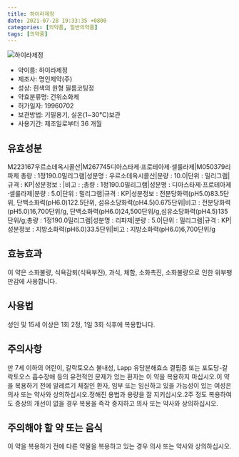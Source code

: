 ```yaml
---
title: 하이라제정
date: 2021-07-28 19:33:35 +0800
categories: [의약품, 일반의약품]
tags: [의약품]
---
```

![하이라제정](https://nedrug.mfds.go.kr/pbp/cmn/itemImageDownload/147978952750300127)

- 약이름: 하이라제정
- 제조사: 명인제약(주)
- 성상: 흰색의 원형 필름코팅정
- 약효분류명: 건위소화제
- 허가일자: 19960702
- 보관방법: 기밀용기, 실온(1~30℃)보관
- 사용기간: 제조일로부터 36 개월
## 유효성분
M223167우르소데옥시콜산|M267745디아스타제·프로테아제·셀룰라제|M050379리파제
총량 : 1정190.0밀리그램|성분명 : 우르소데옥시콜산|분량 : 10.0|단위 : 밀리그램|규격 : KP|성분정보 : |비고 : ;총량 : 1정190.0밀리그램|성분명 : 디아스타제·프로테아제·셀룰라제|분량 : 5.0|단위 : 밀리그램|규격 : KP|성분정보 : 전분당화력(pH5.0)83.5단위, 단백소화력(pH6.0)122.5단위, 섬유소당화력(pH4.5)0.675단위|비고 : 전분당화력(pH5.0)16,700단위/g, 단백소화력(pH6.0)24,500단위/g,섬유소당화력(pH4.5)135단위/g;총량 : 1정190.0밀리그램|성분명 : 리파제|분량 : 5.0|단위 : 밀리그램|규격 : KP|성분정보 : 지방소화력(pH6.0)33.5단위|비고 : 지방소화력(pH6.0)6,700단위/g
## 효능효과
이 약은 소화불량, 식욕감퇴(식욕부진), 과식, 체함, 소화촉진, 소화불량으로 인한 위부팽만감에 사용합니다.
## 사용법
성인 및 15세 이상은 1회 2정, 1일 3회 식후에 복용합니다.
## 주의사항
만 7세 이하의 어린이, 갈락토오스 불내성, Lapp 유당분해효소 결핍증 또는 포도당-갈락토오스 흡수장애 등의 유전적인 문제가 있는 환자는 이 약을 복용하지 마십시오.이 약을 복용하기 전에 알레르기 체질인 환자, 임부 또는 임신하고 있을 가능성이 있는 여성은 의사 또는 약사와 상의하십시오.정해진 용법과 용량을 잘 지키십시오.2주 정도 복용하여도 증상의 개선이 없을 경우 복용을 즉각 중지하고 의사 또는 약사와 상의하십시오.
## 주의해야 할 약 또는 음식
이 약을 복용하기 전에 다른 약물을 복용하고 있는 경우 의사 또는 약사와 상의하십시오.
